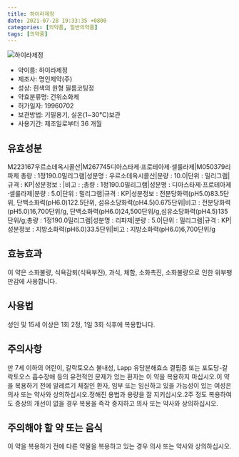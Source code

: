 ```yaml
---
title: 하이라제정
date: 2021-07-28 19:33:35 +0800
categories: [의약품, 일반의약품]
tags: [의약품]
---
```

![하이라제정](https://nedrug.mfds.go.kr/pbp/cmn/itemImageDownload/147978952750300127)

- 약이름: 하이라제정
- 제조사: 명인제약(주)
- 성상: 흰색의 원형 필름코팅정
- 약효분류명: 건위소화제
- 허가일자: 19960702
- 보관방법: 기밀용기, 실온(1~30℃)보관
- 사용기간: 제조일로부터 36 개월
## 유효성분
M223167우르소데옥시콜산|M267745디아스타제·프로테아제·셀룰라제|M050379리파제
총량 : 1정190.0밀리그램|성분명 : 우르소데옥시콜산|분량 : 10.0|단위 : 밀리그램|규격 : KP|성분정보 : |비고 : ;총량 : 1정190.0밀리그램|성분명 : 디아스타제·프로테아제·셀룰라제|분량 : 5.0|단위 : 밀리그램|규격 : KP|성분정보 : 전분당화력(pH5.0)83.5단위, 단백소화력(pH6.0)122.5단위, 섬유소당화력(pH4.5)0.675단위|비고 : 전분당화력(pH5.0)16,700단위/g, 단백소화력(pH6.0)24,500단위/g,섬유소당화력(pH4.5)135단위/g;총량 : 1정190.0밀리그램|성분명 : 리파제|분량 : 5.0|단위 : 밀리그램|규격 : KP|성분정보 : 지방소화력(pH6.0)33.5단위|비고 : 지방소화력(pH6.0)6,700단위/g
## 효능효과
이 약은 소화불량, 식욕감퇴(식욕부진), 과식, 체함, 소화촉진, 소화불량으로 인한 위부팽만감에 사용합니다.
## 사용법
성인 및 15세 이상은 1회 2정, 1일 3회 식후에 복용합니다.
## 주의사항
만 7세 이하의 어린이, 갈락토오스 불내성, Lapp 유당분해효소 결핍증 또는 포도당-갈락토오스 흡수장애 등의 유전적인 문제가 있는 환자는 이 약을 복용하지 마십시오.이 약을 복용하기 전에 알레르기 체질인 환자, 임부 또는 임신하고 있을 가능성이 있는 여성은 의사 또는 약사와 상의하십시오.정해진 용법과 용량을 잘 지키십시오.2주 정도 복용하여도 증상의 개선이 없을 경우 복용을 즉각 중지하고 의사 또는 약사와 상의하십시오.
## 주의해야 할 약 또는 음식
이 약을 복용하기 전에 다른 약물을 복용하고 있는 경우 의사 또는 약사와 상의하십시오.
